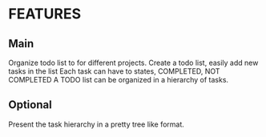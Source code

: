 # FEATURES

## Main
Organize todo list to for different projects.
Create a todo list, easily add new tasks in the list
Each task can have to states, COMPLETED, NOT COMPLETED
A TODO list can be organized in a hierarchy of tasks.

## Optional 
Present the task hierarchy in a pretty tree like format.


